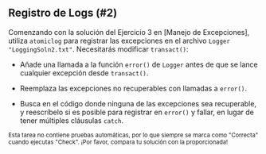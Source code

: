 ## Registro de Logs (#2)

Comenzando con la solución del Ejercicio 3 en [Manejo de Excepciones], utiliza
`atomiclog` para registrar las excepciones en el archivo `Logger` `"LoggingSoln2.txt"`. Necesitarás modificar `transact()`:

- Añade una llamada a la función `error()` de `Logger` antes de que se lance cualquier excepción desde
  `transact()`.

- Reemplaza las excepciones no recuperables con llamadas a `error()`.

- Busca en el código donde ninguna de las excepciones sea recuperable, y reescríbelo si es posible para registrar en `error()` y fallar, en lugar de tener múltiples cláusulas `catch`.

<sub> Esta tarea no contiene pruebas automáticas, por lo que siempre se marca como "Correcta" cuando ejecutas "Check".
¡Por favor, compara tu solución con la proporcionada! </sub>